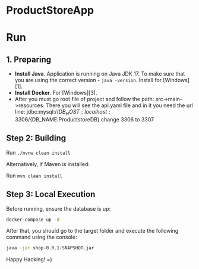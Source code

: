 # ProductStoreApp

# Run

## 1. Preparing

- **Install Java**. Application is running on Java JDK 17.
  To make sure that you are using the correct version - `java -version`. Install for [Windows][1].
- **Install Docker**. For [Windows][3].
- After you must go root file of project and follow the path: src->main->resources.
  There you will see the apl.yaml file and in it you need the url line: jdbc:mysql://${DB_HOST:localhost}:
  3306/${DB_NAME:ProductstoreDB}
  change 3306 to 3307

## Step 2: Building

Run `./mvnw clean install`

Alternatively, if Maven is installed:

Run `mvn clean install`

## Step 3: Local Execution

Before running, ensure the database is up:

``` sh
docker-compose up -d
```

After that, you should go to the target folder and execute the following command using the console:

``` sh
java -jar shop-0.0.1-SNAPSHOT.jar
```

Happy Hacking! =)